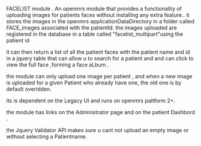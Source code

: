 
FACELIST  module . 
An openmrs module that provides a  functionality of uploading images for patients faces without installing any extra feature.. 
it stores the images in the openmrs applicationDataDirectory in a folder called FACE_images associated with the patientId. the images uploaded are registered in the database in a table called "facelist_multipart"using the patient id

it can then return a list of all the patient faces with the patient name and id in a jquery table  that can allow u to search for a patient and and can click to view the full face ,forming a face aLbum .

the module can only upload one image per patient , and when a new image is uploaded for a given Patient who already have one, the old one is by default overidden. 

its is dependent on the Legacy UI and runs on openmrs paltform 2+.

the module has links on the Administrator page and on the patient Dashbord .

the Jquery Validator API makes sure u cant not upload an empty image or without selecting a Patientname. 